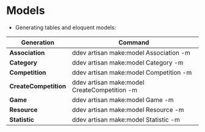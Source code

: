 # Models

- Generating tables and eloquent models:

| Generation            | Command                                      |
|-----------------------|----------------------------------------------|
| **Association**       | ddev artisan make:model Association -m       |
| **Category**          | ddev artisan make:model Category -m          |
| **Competition**       | ddev artisan make:model Competition -m       |
| **CreateCompetition** | ddev artisan make:model CreateCompetition -m |
| **Game**              | ddev artisan make:model Game -m              |
| **Resource**          | ddev artisan make:model Resource -m          |
| **Statistic**         | ddev artisan make:model Statistic -m         |